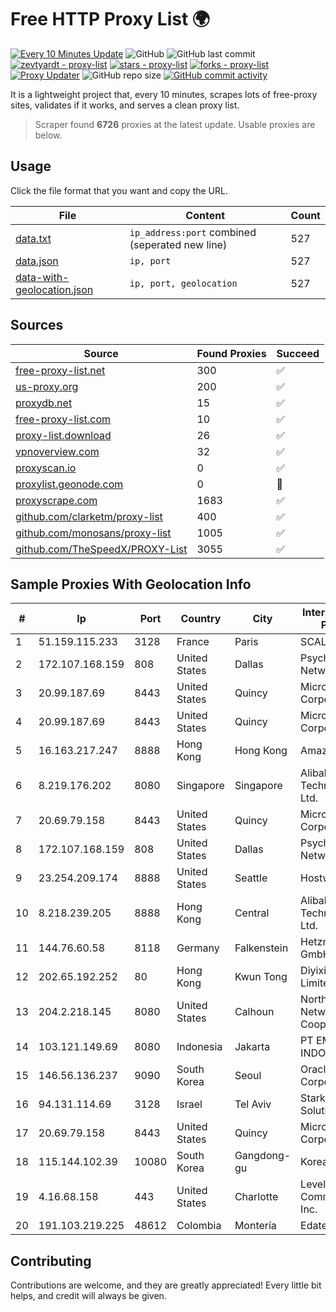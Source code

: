 
# Free HTTP Proxy List 🌍

[![Every 10 Minutes Update](https://github.com/mertguvencli/http-proxy-list/actions/workflows/main.yml/badge.svg?branch=main)](https://github.com/mertguvencli/http-proxy-list/actions/workflows/main.yml)
![GitHub](https://img.shields.io/github/license/mertguvencli/http-proxy-list)
![GitHub last commit](https://img.shields.io/github/last-commit/mertguvencli/http-proxy-list)
[![zevtyardt - proxy-list](https://img.shields.io/static/v1?label=zevtyardt&message=proxy-list&color=blue&logo=github)](https://github.com/zevtyardt/proxy-list "Go to GitHub repo")
[![stars - proxy-list](https://img.shields.io/github/stars/zevtyardt/proxy-list?style=social)](https://github.com/zevtyardt/proxy-list)
[![forks - proxy-list](https://img.shields.io/github/forks/zevtyardt/proxy-list?style=social)](https://github.com/zevtyardt/proxy-list)
[![Proxy Updater](https://github.com/zevtyardt/proxy-list/workflows/Proxy%20Updater/badge.svg)](https://github.com/zevtyardt/proxy-list/actions?query=workflow:"Proxy+Updater")
![GitHub repo size](https://img.shields.io/github/repo-size/zevtyardt/proxy-list)
[![GitHub commit activity](https://img.shields.io/github/commit-activity/m/zevtyardt/proxy-list?logo=commits)](https://github.com/zevtyardt/proxy-list/commits/main)

It is a lightweight project that, every 10 minutes, scrapes lots of free-proxy sites, validates if it works, and serves a clean proxy list.

> Scraper found **6726** proxies at the latest update. Usable proxies are below.

## Usage

Click the file format that you want and copy the URL.

|File|Content|Count|
|----|-------|-----|
|[data.txt](https://raw.githubusercontent.com/mertguvencli/http-proxy-list/main/proxy-list/data.txt)|`ip_address:port` combined (seperated new line)|527|
|[data.json](https://raw.githubusercontent.com/mertguvencli/http-proxy-list/main/proxy-list/data.json)|`ip, port`|527|
|[data-with-geolocation.json](https://raw.githubusercontent.com/mertguvencli/http-proxy-list/main/proxy-list/data-with-geolocation.json)|`ip, port, geolocation`|527|

## Sources

|Source|Found Proxies|Succeed|
|------|-------------|-------|
|[free-proxy-list.net](https://free-proxy-list.net)|300|✅|
|[us-proxy.org](https://www.us-proxy.org)|200|✅|
|[proxydb.net](http://proxydb.net)|15|✅|
|[free-proxy-list.com](https://free-proxy-list.com/?page=&port=&type%5B%5D=http&type%5B%5D=https&up_time=0&search=Search)|10|✅|
|[proxy-list.download](https://www.proxy-list.download/HTTP)|26|✅|
|[vpnoverview.com](https://vpnoverview.com/privacy/anonymous-browsing/free-proxy-servers)|32|✅|
|[proxyscan.io](https://www.proxyscan.io)|0|✅|
|[proxylist.geonode.com](https://proxylist.geonode.com/api/proxy-list?limit=300&page=1&sort_by=lastChecked&sort_type=desc&protocols=http,https)|0|🚫|
|[proxyscrape.com](https://api.proxyscrape.com/v2/?request=displayproxies&protocol=http&timeout=10000&country=all&ssl=all&anonymity=all)|1683|✅|
|[github.com/clarketm/proxy-list](https://raw.githubusercontent.com/clarketm/proxy-list/master/proxy-list-raw.txt)|400|✅|
|[github.com/monosans/proxy-list](https://raw.githubusercontent.com/monosans/proxy-list/main/proxies/http.txt)|1005|✅|
|[github.com/TheSpeedX/PROXY-List](https://raw.githubusercontent.com/TheSpeedX/PROXY-List/master/http.txt)|3055|✅|


## Sample Proxies With Geolocation Info

|#|Ip|Port|Country|City|Internet Service Provider|
|-|--|----|-------|----|-------------------------|
|1|51.159.115.233|3128|France|Paris|SCALEWAY|
|2|172.107.168.159|808|United States|Dallas|Psychz Networks|
|3|20.99.187.69|8443|United States|Quincy|Microsoft Corporation|
|4|20.99.187.69|8443|United States|Quincy|Microsoft Corporation|
|5|16.163.217.247|8888|Hong Kong|Hong Kong|Amazon.com|
|6|8.219.176.202|8080|Singapore|Singapore|Alibaba (US) Technology Co., Ltd.|
|7|20.69.79.158|8443|United States|Quincy|Microsoft Corporation|
|8|172.107.168.159|808|United States|Dallas|Psychz Networks|
|9|23.254.209.174|8888|United States|Seattle|Hostwinds LLC.|
|10|8.218.239.205|8888|Hong Kong|Central|Alibaba (US) Technology Co., Ltd.|
|11|144.76.60.58|8118|Germany|Falkenstein|Hetzner Online GmbH|
|12|202.65.192.252|80|Hong Kong|Kwun Tong|Diyixian.com Limited|
|13|204.2.218.145|8080|United States|Calhoun|North Georgia Network Cooperative, Inc.|
|14|103.121.149.69|8080|Indonesia|Jakarta|PT EMERIO INDONESIA|
|15|146.56.136.237|9090|South Korea|Seoul|Oracle Corporation|
|16|94.131.114.69|3128|Israel|Tel Aviv|Stark Industries Solutions LTD|
|17|20.69.79.158|8443|United States|Quincy|Microsoft Corporation|
|18|115.144.102.39|10080|South Korea|Gangdong-gu|Korea Telecom|
|19|4.16.68.158|443|United States|Charlotte|Level 3 Communications, Inc.|
|20|191.103.219.225|48612|Colombia|Montería|Edatel S.a. E.S.P|



## Contributing

Contributions are welcome, and they are greatly appreciated! Every
little bit helps, and credit will always be given.

